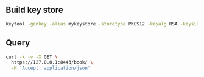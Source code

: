 ## Build key store
```bash
keytool -genkey -alias mykeystore -storetype PKCS12 -keyalg RSA -keysize 2038 -keystore mykeystore.p12 -validity 265
```

## Query

```bash
curl -k -v -X GET \
  https://127.0.0.1:8443/book/ \
  -H 'Accept: application/json'
```
